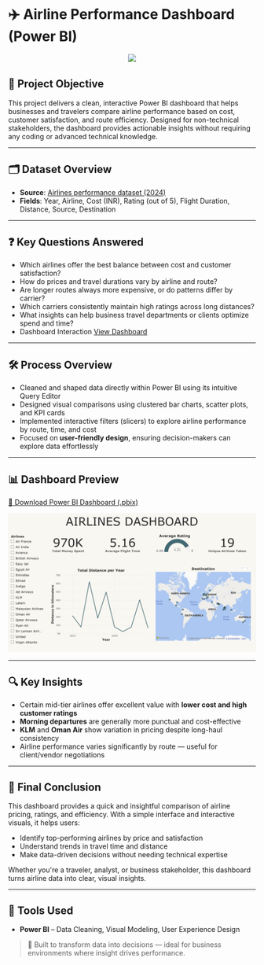 # ✈️ Airline Performance Dashboard (Power BI)

<p align="center">
  <img width="1000" src="https://capsule-render.vercel.app/api?type=waving&color=f6f4ef&height=200&section=header&text=Airline%20Insights%20%7C%20Power%20BI%20Dashboard&fontSize=30&fontAlign=50&fontAlignY=30&desc=Empowering%20Travel%20Decisions%20Through%20Interactive%20Analytics&descAlign=50&descAlignY=50&animation=fadeIn">
</p>

## 🎯 Project Objective
This project delivers a clean, interactive Power BI dashboard that helps businesses and travelers compare airline performance based on cost, customer satisfaction, and route efficiency. Designed for non-technical stakeholders, the dashboard provides actionable insights without requiring any coding or advanced technical knowledge.

---

## 🗂 Dataset Overview
- **Source**: [Airlines performance dataset (2024)](https://github.com/molie01/Airlines_Performance_Dashboard/blob/main/Airlines%20Performance%20Dataset.csv)
- **Fields**: Year, Airline, Cost (INR), Rating (out of 5), Flight Duration, Distance, Source, Destination

---

## ❓ Key Questions Answered
- Which airlines offer the best balance between cost and customer satisfaction?
- How do prices and travel durations vary by airline and route?
- Are longer routes always more expensive, or do patterns differ by carrier?
- Which carriers consistently maintain high ratings across long distances?
- What insights can help business travel departments or clients optimize spend and time?
- Dashboard Interaction [View Dashboard](#dashboard)

---

## 🛠 Process Overview
- Cleaned and shaped data directly within Power BI using its intuitive Query Editor
- Designed visual comparisons using clustered bar charts, scatter plots, and KPI cards
- Implemented interactive filters (slicers) to explore airline performance by route, time, and cost
- Focused on **user-friendly design**, ensuring decision-makers can explore data effortlessly

---

## 📊 <a id="dashboard">Dashboard Preview</a>

[🔗 Download Power BI Dashboard (.pbix)](https://github.com/molie01/Airlines_Performance_Dashboard/blob/main/Airlines%20Performance%20Dashboard.pbix)

<div align="center">
  <img src="https://github.com/molie01/Airlines_Performance_Dashboard/blob/main/Dashboard.png" width="750"/>
</div>

---

## 🔍 Key Insights
- Certain mid-tier airlines offer excellent value with **lower cost and high customer ratings**
- **Morning departures** are generally more punctual and cost-effective
- **KLM** and **Oman Air** show variation in pricing despite long-haul consistency
- Airline performance varies significantly by route — useful for client/vendor negotiations

---

## 📌 Final Conclusion
This dashboard provides a quick and insightful comparison of airline pricing, ratings, and efficiency. With a simple interface and interactive visuals, it helps users:

- Identify top-performing airlines by price and satisfaction
- Understand trends in travel time and distance
- Make data-driven decisions without needing technical expertise

Whether you're a traveler, analyst, or business stakeholder, this dashboard turns airline data into clear, visual insights.

---

## 🧰 Tools Used
- **Power BI** – Data Cleaning, Visual Modeling, User Experience Design

> 🚀 Built to transform data into decisions — ideal for business environments where insight drives performance.
